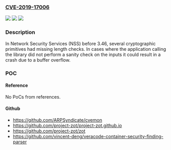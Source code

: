 ### [CVE-2019-17006](https://cve.mitre.org/cgi-bin/cvename.cgi?name=CVE-2019-17006)
![](https://img.shields.io/static/v1?label=Product&message=NSS&color=blue)
![](https://img.shields.io/static/v1?label=Version&message=%3C%203.46%20&color=brighgreen)
![](https://img.shields.io/static/v1?label=Vulnerability&message=missing%20length%20checks%20for%20cryptographic%20primitives&color=brighgreen)

### Description

In Network Security Services (NSS) before 3.46, several cryptographic primitives had missing length checks. In cases where the application calling the library did not perform a sanity check on the inputs it could result in a crash due to a buffer overflow.

### POC

#### Reference
No PoCs from references.

#### Github
- https://github.com/ARPSyndicate/cvemon
- https://github.com/project-zot/project-zot.github.io
- https://github.com/project-zot/zot
- https://github.com/vincent-deng/veracode-container-security-finding-parser

